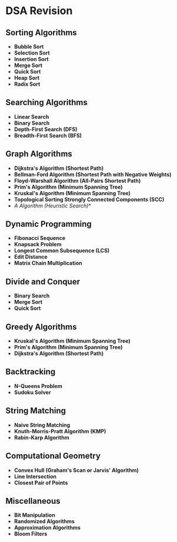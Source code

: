 # DSA Revision

## Sorting Algorithms
- **Bubble Sort**
- **Selection Sort**
- **Insertion Sort**
- **Merge Sort**
- **Quick Sort**
- **Heap Sort**
- **Radix Sort**

## Searching Algorithms
- **Linear Search**
- **Binary Search**
- **Depth-First Search (DFS)**
- **Breadth-First Search (BFS)**

## Graph Algorithms
- **Dijkstra's Algorithm (Shortest Path)**
- **Bellman-Ford Algorithm (Shortest Path with Negative Weights)**
- **Floyd-Warshall Algorithm (All-Pairs Shortest Path)**
- **Prim's Algorithm (Minimum Spanning Tree)**
- **Kruskal's Algorithm (Minimum Spanning Tree)**
- **Topological Sorting Strongly Connected Components (SCC)**
- **A* Algorithm (Heuristic Search)**

## Dynamic Programming
- **Fibonacci Sequence**
- **Knapsack Problem**
- **Longest Common Subsequence (LCS)**
- **Edit Distance**
- **Matrix Chain Multiplication**

## Divide and Conquer
- **Binary Search**
- **Merge Sort**
- **Quick Sort**

## Greedy Algorithms
- **Kruskal's Algorithm (Minimum Spanning Tree)**
- **Prim's Algorithm (Minimum Spanning Tree)**
- **Dijkstra's Algorithm (Shortest Path)**

## Backtracking
- **N-Queens Problem**
- **Sudoku Solver**

## String Matching
- **Naive String Matching**
- **Knuth-Morris-Pratt Algorithm (KMP)**
- **Rabin-Karp Algorithm**

## Computational Geometry
- **Convex Hull (Graham's Scan or Jarvis' Algorithm)**
- **Line Intersection**
- **Closest Pair of Points**

## Miscellaneous
- **Bit Manipulation**
- **Randomized Algorithms**
- **Approximation Algorithms**
- **Bloom Filters**
